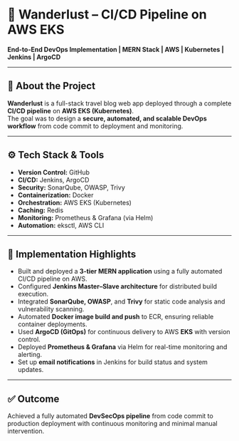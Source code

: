 # 🚀 Wanderlust – CI/CD Pipeline on AWS EKS  
**End-to-End DevOps Implementation | MERN Stack | AWS | Kubernetes | Jenkins | ArgoCD**

---

## 📖 About the Project  
**Wanderlust** is a full-stack travel blog web app deployed through a complete **CI/CD pipeline** on **AWS EKS (Kubernetes)**.  
The goal was to design a **secure, automated, and scalable DevOps workflow** from code commit to deployment and monitoring.

---

## ⚙️ Tech Stack & Tools  
- **Version Control:** GitHub  
- **CI/CD:** Jenkins, ArgoCD  
- **Security:** SonarQube, OWASP, Trivy  
- **Containerization:** Docker  
- **Orchestration:** AWS EKS (Kubernetes)  
- **Caching:** Redis  
- **Monitoring:** Prometheus & Grafana (via Helm)  
- **Automation:** eksctl, AWS CLI  

---

## 🧩 Implementation Highlights  
- Built and deployed a **3-tier MERN application** using a fully automated CI/CD pipeline on AWS.  
- Configured **Jenkins Master–Slave architecture** for distributed build execution.  
- Integrated **SonarQube, OWASP**, and **Trivy** for static code analysis and vulnerability scanning.  
- Automated **Docker image build and push** to ECR, ensuring reliable container deployments.  
- Used **ArgoCD (GitOps)** for continuous delivery to AWS **EKS** with version control.  
- Deployed **Prometheus & Grafana** via Helm for real-time monitoring and alerting.  
- Set up **email notifications** in Jenkins for build status and system updates.  

---

## ✅ Outcome  
Achieved a fully automated **DevSecOps pipeline** from code commit to production deployment with continuous monitoring and minimal manual intervention.
